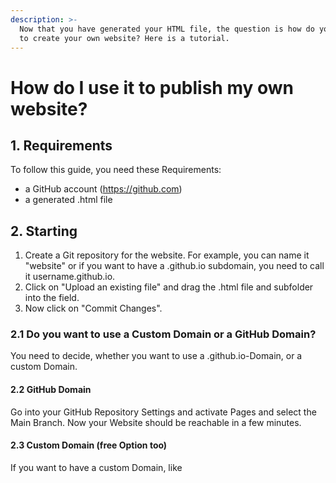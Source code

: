 ```yaml
---
description: >-
  Now that you have generated your HTML file, the question is how do you use it
  to create your own website? Here is a tutorial.
---
```


# How do I use it to publish my own website?

## 1. Requirements

To follow this guide, you need these Requirements:

* a GitHub account (https://github.com)
* a generated .html file

## 2. Starting

1. Create a Git repository for the website. For example, you can name it "website" or if you want to have a .github.io subdomain, you need to call it username.github.io.
2. Click on "Upload an existing file" and drag the .html file and subfolder into the field.
3. Now click on "Commit Changes".

### 2.1 Do you want to use a Custom Domain or a GitHub Domain?

You need to decide, whether you want to use a .github.io-Domain, or a custom Domain.

#### 2.2 GitHub Domain

Go into your GitHub Repository Settings and activate Pages and select the Main Branch. Now your Website should be reachable in a few minutes.

#### 2.3 Custom Domain (free Option too)

If you want to have a custom Domain, like&#x20;
